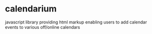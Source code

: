 # calendarium
javascript library providing html markup enabling users to add calendar events to various off/online calendars
